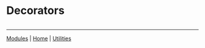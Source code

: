 # Decorators 

```typescript

```


---


[Modules](./../7_modules/README.md) | [Home](./../README.md) | [Utilities](./../9_utilities/README.md)
